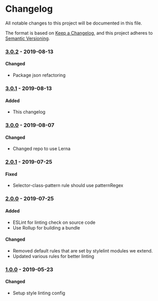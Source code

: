# Changelog
All notable changes to this project will be documented in this file.

The format is based on [Keep a Changelog](https://keepachangelog.com/en/1.0.0/),
and this project adheres to [Semantic Versioning](https://semver.org/spec/v2.0.0.html).

### [3.0.2] - 2019-08-13
#### Changed
- Package json refactoring

### [3.0.1] - 2019-08-13
#### Added
- This changelog

### [3.0.0] - 2019-08-07
#### Changed
- Changed repo to use Lerna

### [2.0.1] - 2019-07-25
#### Fixed
- Selector-class-pattern rule should use patternRegex

### [2.0.0] - 2019-07-25
#### Added
- ESLint for linting check on source code
- Use Rollup for building a bundle

#### Changed
- Removed default rules that are set by stylelint modules we extend.
- Updated various rules for better linting

### [1.0.0] - 2019-05-23
#### Changed
- Setup style linting config

[3.0.2]: https://github.com/RWS-NL/air-node-packages/compare/stylelint-v3.0.1...stylelint-v3.0.2
[3.0.1]: https://github.com/RWS-NL/air-node-packages/compare/stylelint-v3.0.0...stylelint-v3.0.1
[3.0.0]: https://github.com/RWS-NL/air-node-packages/compare/stylelint-v2.0.1...stylelint-v3.0.0
[2.0.1]: https://github.com/RWS-NL/air-node-packages/compare/stylelint-v2.0.0...stylelint-v2.0.1
[2.0.0]: https://github.com/RWS-NL/air-node-packages/compare/stylelint-v1.0.0...stylelint-v2.0.0
[1.0.0]: https://github.com/RWS-NL/air-node-packages/releases/tag/stylelint-v1.0.0
